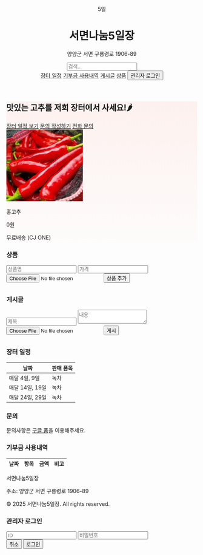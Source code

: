 <html>
<head>
<meta charset="UTF-8">
<title>서면나눔5일장</title>
<meta name="viewport" content="width=device-width, initial-scale=1.0">
<link href="https://unpkg.com/tailwindcss@^2/dist/tailwind.min.css" rel="stylesheet">
<style>
.hero-bg {background: linear-gradient(180deg, rgba(255,99,71,0.08), rgba(255,160,122,0.02));}
.search-item {min-width: 300px;}
.horizontal-scroll {display: flex; overflow-x: auto; gap: 1rem; padding-bottom: 0.5rem;}
</style>
</head>
<body class="font-sans text-gray-800 bg-gray-50">

<!-- Header -->
<header class="bg-white shadow-sm">
<div class="max-w-6xl mx-auto px-4 py-4 flex items-center justify-between">
  <div class="flex items-center space-x-3">
    <div class="w-12 h-12 bg-red-500 rounded-md flex items-center justify-center text-white font-bold">5일</div>
    <div>
      <h1 class="text-lg font-semibold">서면나눔5일장</h1>
      <p class="text-xs text-gray-500">양양군 서면 구룡령로 1906-89</p>
    </div>
  </div>
  <div class="flex items-center space-x-2">
    <input id="search-input" type="text" placeholder="검색..." class="border p-2 rounded w-64">
    <nav class="space-x-4 text-sm">
      <a href="#schedule" class="hover:underline">장터 일정</a>
      <a href="#donation" class="hover:underline">기부금 사용내역</a>
      <a href="#posts" class="hover:underline">게시글</a>
      <a href="#products" class="hover:underline">상품</a>
      <button id="login-btn" class="px-2 py-1 bg-blue-600 text-white rounded">관리자 로그인</button>
    </nav>
  </div>
</div>
</header>

<!-- Hero -->
<section class="hero-bg py-12">
<div class="max-w-6xl mx-auto px-4 grid md:grid-cols-2 gap-6 items-center">
  <div>
    <h2 class="text-3xl font-extrabold mb-2">맛있는 고추를 저희 장터에서 사세요!🌶</h2>
    <div class="flex space-x-3">
      <a href="#schedule" class="px-4 py-2 bg-red-500 text-white rounded shadow-sm">장터 일정 보기</a>
      <a href="https://forms.gle/h7DNUtKJ9b5EeR3CA" target="_blank" class="px-4 py-2 border border-gray-300 rounded hover:bg-gray-100">문의 작성하기</a>
      <a href="tel:01026946608" class="px-4 py-2 border border-gray-300 rounded hover:bg-gray-100">전화 문의</a>
    </div>
  </div>
  <div class="bg-white rounded-lg shadow-inner p-4 text-center">
    <img src="홍고추.jpg" alt="홍고추 상품 이미지" class="mx-auto w-48 h-auto mb-2 rounded">
    <p class="font-semibold">홍고추</p>
    <p class="text-red-500 font-bold">0원</p>
    <p class="text-sm text-gray-600">무료배송 (CJ ONE)</p>
  </div>
</div>
</section>

<div id="sections">

<!-- Products -->
<section id="products" class="bg-white py-10">
<div class="max-w-6xl mx-auto px-4">
  <h3 class="text-2xl font-bold mb-4">상품</h3>
  <div id="product-form" class="hidden mb-6">
    <input id="product-name" type="text" placeholder="상품명" class="border p-2 w-full mb-2 rounded">
    <input id="product-price" type="text" placeholder="가격" class="border p-2 w-full mb-2 rounded">
    <input id="product-img" type="file" accept="image/*" class="mb-2">
    <button id="add-product" class="px-4 py-2 bg-green-600 text-white rounded">상품 추가</button>
  </div>
  <div id="product-list" class="horizontal-scroll"></div>
</div>
</section>

<!-- Posts -->
<section id="posts" class="bg-white py-10">
<div class="max-w-6xl mx-auto px-4">
  <h3 class="text-2xl font-bold mb-4">게시글</h3>
  <div id="write-section" class="hidden mb-6">
    <input id="post-title" type="text" placeholder="제목" class="border p-2 w-full mb-2 rounded">
    <textarea id="post-content" placeholder="내용" class="border p-2 w-full mb-2 rounded"></textarea>
    <input id="post-media" type="file" accept="image/*,video/*" class="mb-2">
    <button id="post-submit" class="px-4 py-2 bg-green-600 text-white rounded">게시</button>
  </div>
  <div id="post-list" class="horizontal-scroll"></div>
</div>
</section>

<!-- Schedule -->
<section id="schedule" class="bg-white py-8">
<div class="max-w-6xl mx-auto px-4">
  <h3 class="text-2xl font-bold mb-4">장터 일정</h3>
  <div class="overflow-auto bg-gray-50 p-4 rounded">
    <table class="min-w-full text-sm text-left">
      <thead><tr><th class="p-2">날짜</th><th class="p-2">판매 품목</th></tr></thead>
      <tbody>
        <tr class="border-t"><td class="p-2">매달 4일, 9일</td><td class="p-2">녹차</td></tr>
        <tr class="border-t"><td class="p-2">매달 14일, 19일</td><td class="p-2">녹차</td></tr>
        <tr class="border-t"><td class="p-2">매달 24일, 29일</td><td class="p-2">녹차</td></tr>
      </tbody>
    </table>
  </div>
</div>
</section>

<!-- Inquiry -->
<section id="inquiry" class="bg-white py-10">
<div class="max-w-6xl mx-auto px-4">
  <h3 class="text-2xl font-bold mb-4">문의</h3>
  <p>문의사항은 <a href="https://forms.gle/h7DNUtKJ9b5EeR3CA" target="_blank" class="text-blue-600 underline">구글 폼</a>을 이용해주세요.</p>
</div>
</section>

<!-- Donation -->
<section id="donation" class="bg-white py-10">
<div class="max-w-6xl mx-auto px-4">
  <h3 class="text-2xl font-bold mb-4">기부금 사용내역</h3>
  <div class="overflow-auto bg-gray-50 p-4 rounded">
    <table class="min-w-full text-sm text-left">
      <thead><tr><th class="p-2">날짜</th><th class="p-2">항목</th><th class="p-2">금액</th><th class="p-2">비고</th></tr></thead>
      <tbody id="donation-body"></tbody>
    </table>
  </div>
</div>
</section>

</div>

<!-- Footer -->
<footer class="bg-gray-800 text-gray-200 py-6 mt-8">
<div class="max-w-6xl mx-auto px-4 text-sm flex flex-col md:flex-row justify-between">
  <div>
    <p class="font-semibold">서면나눔5일장</p>
    <p class="text-xs">주소: 양양군 서면 구룡령로 1906-89</p>
  </div>
  <div class="text-xs text-gray-400">
    <p>© 2025 서면나눔5일장. All rights reserved.</p>
  </div>
</div>
</footer>

<!-- 로그인 모달 -->
<div id="login-modal" class="fixed inset-0 bg-black bg-opacity-50 flex justify-center items-center hidden">
<div class="bg-white p-6 rounded shadow-md w-80">
  <h3 class="text-lg font-bold mb-4">관리자 로그인</h3>
  <input id="admin-id" type="text" placeholder="ID" class="border p-2 w-full mb-2 rounded">
  <input id="admin-pw" type="password" placeholder="비밀번호" class="border p-2 w-full mb-4 rounded">
  <div class="flex justify-end space-x-2">
    <button id="login-cancel" class="px-3 py-1 bg-gray-400 text-white rounded">취소</button>
    <button id="login-confirm" class="px-3 py-1 bg-blue-600 text-white rounded">로그인</button>
  </div>
</div>
</div>

<script>
// 기부금 불러오기 (외부 서버 예시)
async function loadDonations() {
  const sheetId = "1BonKPabCsJpnpmatmyoabENRZjgxpOmN7q73cgQdFD8";
  const sheetName = "Sheet1";
  const url = `https://opensheet.elk.sh/${sheetId}/${sheetName}`;
  try {
    const res = await fetch(url);
    const data = await res.json();
    const tbody = document.getElementById("donation-body");
    tbody.innerHTML = "";
    data.forEach(row => {
      const tr = document.createElement("tr");
      tr.innerHTML = `
        <td class="p-2 border-t">${row.날짜 || ""}</td>
        <td class="p-2 border-t">${row.항목 || ""}</td>
        <td class="p-2 border-t">${row.금액 || ""}</td>
        <td class="p-2 border-t">${row.비고 || ""}</td>
      `;
      tbody.appendChild(tr);
    });
  } catch(err) { console.error("기부금 로드 실패:", err); }
}
loadDonations();

// 로그인
const loginBtn = document.getElementById('login-btn');
const modal = document.getElementById('login-modal');
const writeSection = document.getElementById('write-section');
const productForm = document.getElementById('product-form');

loginBtn.addEventListener('click', ()=> modal.classList.remove('hidden'));
document.getElementById('login-cancel').addEventListener('click', ()=> modal.classList.add('hidden'));
document.getElementById('login-confirm').addEventListener('click', ()=>{
  const id = document.getElementById('admin-id').value;
  const pw = document.getElementById('admin-pw').value;
  if(id==='eonju23' && pw==='200301'){
    alert("관리자 로그인 성공");
    writeSection.classList.remove('hidden');
    productForm.classList.remove('hidden');
    modal.classList.add('hidden');
  } else alert("로그인 실패");
});

// 게시글 작성/수정/삭제
document.getElementById('post-submit').addEventListener('click', ()=>{
  const title = document.getElementById('post-title').value.trim();
  const content = document.getElementById('post-content').value.trim();
  const media = document.getElementById('post-media').files[0];
  if(!title || !content){ alert("제목과 내용을 입력하세요"); return; }
  const div = document.createElement('div');
  div.className = 'border p-4 w-96 flex-shrink-0 search-item bg-gray-50 rounded relative';
  let mediaHTML = "";
  if(media){
    const url = URL.createObjectURL(media);
    if(media.type.startsWith("image")) mediaHTML = `<img src="${url}" class="mt-2 rounded">`;
    if(media.type.startsWith("video")) mediaHTML = `<video src="${url}" controls class="mt-2 rounded"></video>`;
  }
  div.innerHTML = `
    <h4 class="font-semibold">${title}</h4>
    <p>${content}</p>
    ${mediaHTML}
    <div class="mt-2 flex space-x-2">
      <button class="edit-post px-2 py-1 text-xs bg-yellow-500 text-white rounded">수정</button>
      <button class="delete-post px-2 py-1 text-xs bg-red-600 text-white rounded">삭제</button>
    </div>
  `;
  document.getElementById('post-list').appendChild(div);
  document.getElementById('post-title').value = "";
  document.getElementById('post-content').value = "";
  document.getElementById('post-media').value = "";
});

document.getElementById('post-list').addEventListener('click', (e)=>{
  if(e.target.classList.contains('delete-post')) e.target.closest('div').remove();
  if(e.target.classList.contains('edit-post')){
    const box = e.target.closest('div');
    const title = prompt("제목 수정", box.querySelector('h4').innerText);
    const content = prompt("내용 수정", box.querySelector('p').innerText);
    if(title) box.querySelector('h4').innerText = title;
    if(content) box.querySelector('p').innerText = content;
  }
});

// 상품 추가/삭제
document.getElementById('add-product').addEventListener('click', ()=>{
  const name = document.getElementById('product-name').value.trim();
  const price = document.getElementById('product-price').value.trim();
  const img = document.getElementById('product-img').files[0];
  if(!name || !price || !img){ alert("상품명, 가격, 이미지를 입력하세요"); return; }
  const url = URL.createObjectURL(img);
  const div = document.createElement('div');
  div.className = 'border p-4 w-60 flex-shrink-0 search-item text-center bg-gray-50 rounded relative';
  div.innerHTML = `
    <img src="${url}" class="mx-auto w-32 h-auto mb-2 rounded">
    <p class="font-semibold">${name}</p>
    <p class="text-red-500 font-bold">${price}원</p>
    <button class="delete-product px-2 py-1 text-xs bg-red-600 text-white rounded mt-2">삭제</button>
  `;
  document.getElementById('product-list').appendChild(div);
  document.getElementById('product-name').value = "";
  document.getElementById('product-price').value = "";
  document.getElementById('product-img').value = "";
});

document.getElementById('product-list').addEventListener('click', (e)=>{
  if(e.target.classList.contains('delete-product')) e.target.closest('div').remove();
});

// 검색: 상품/게시글 우선, 가로 스크롤 유지
const searchInput = document.getElementById('search-input');
searchInput.addEventListener('input', ()=>{
  const keyword = searchInput.value.trim().toLowerCase();
  if(!keyword) return;
  ['product-list','post-list'].forEach(id=>{
    const container = document.getElementById(id);
    Array.from(container.children).forEach(item=>{
      const text = item.innerText.toLowerCase();
      item.style.display = text.includes(keyword) ? 'flex' : 'none';
    });
  });
});
</script>

</body>
</html>
